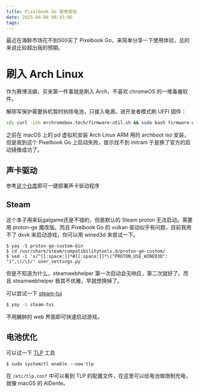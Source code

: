 ```yaml
---
title: Pixelbook Go 使用体验
date: 2025-04-08 08:43:06
tags:
---
```


最近在海鲜市场花不到500买了 Pixelbook Go，来简单分享一下使用体验，总的来说比较超出我的预期。

# 刷入 Arch Linux

作为赛博洁癖，买来第一件事就是刷入 Arch，不喜欢 chromeOS 的一堆毒瘤软件。

解除写保护需要拆机暂时拆除电池，只接入电源。进开发者模式刷 UEFI 固件：

```bash
cd; curl -LOk mrchromebox.tech/firmware-util.sh && sudo bash firmware-util.sh
```

之前在 macOS 上的 pd 虚拟机安装 Arch Linux ARM 用的 archboot iso 安装，但是我到这个 Pixelbook Go 上启动失败，提示找不到 initram 于是换了官方的启动镜像成功了。

## 声卡驱动

参考[这个仓库](https://github.com/WeirdTreeThing/chromebook-linux-audio)即可一键部署声卡驱动程序

## Steam

这个本子用来玩galgame还是不错的，但是默认的 Steam proton 无法启动。需要用 proton-ge 魔改版。而且 Pixelbook Go 的 vulkan 驱动似乎有问题，目前我用不了 dxvk 来启动游戏，你可以用 wined3d 来尝试一下。

```shell
$ yay -S proton-ge-custom-bin
$ cd /usr/share/steam/compatibilitytools.d/proton-ge-custom/
$ sed -i 's/^[[:space:]]*#[[:space:]]*\("PROTON_USE_WINED3D": "1",\)/\1/' user_settings.py

```

但是不知道为什么，steamwebhelper 第一次启动会无响应，第二次就好了。而且 steamwebhelper 极其不优雅，早就想换掉了。

可以尝试一下 [steam-tui](https://github.com/dmadisetti/steam-tui)
```bash
$ yay -S steam-tui
```

不用臃肿的 web 界面即可快速启动游戏。

## 电池优化

可以试一下 [TLP](https://wiki.archlinux.org/title/TLP) 工具

```shell
$ sudo systemctl enable --now tlp
```

在 `/etc/tlp.conf` 中可以看到 TLP 的配置文件，在这里可以给电池做限制充电，就像 macOS 的 AlDente。
